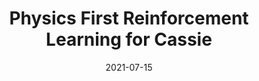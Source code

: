 ---
title: "Physics First Reinforcement Learning for Cassie"
collection: publications
permalink: /publication/2021-07-01-Observations-from-Blind-Stair-Traversal-on-Cassie
date: 2021-07-15
venue: 'Dynamic Walking Meeting'
citation: ' <b>Kevin Green</b> "Physics First Reinforcement Learning for Cassie" Episode 3: (Task)Objectives, Dynamic Walking Meeting, 2021.'
publication_type: 'misc'
booktitle: 'Dynamic Walking Meeting'
presentation_video_url: 'https://www.dynamicwalking2021.org/ep-3-schedule'
---
